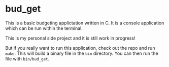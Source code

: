 # bud_get

This is a basic budgeting applictation written in C. It is a console application which can be run within the terminal.

This is my personal side project and it is still work in progress!

But if you really want to run this application, check out the repo and run `make`.
This will build a binary file in the `bin` directory. 
You can then run the file with `bin/bud_get`.
